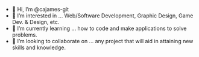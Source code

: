 - 👋 Hi, I’m @cajames-git
- 👀 I’m interested in ... Web/Software Development, Graphic Design, Game Dev. & Design, etc.
- 🌱 I’m currently learning ... how to code and make applications to solve problems.
- 💞️ I’m looking to collaborate on ... any project that will aid in attaining new skills and knowledge.
